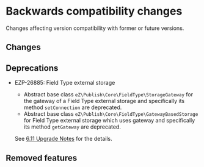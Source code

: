 # Backwards compatibility changes

Changes affecting version compatibility with former or future versions.

## Changes

## Deprecations

- EZP-26885: Field Type external storage
  - Abstract base class `eZ\Publish\Core\FieldType\StorageGateway` for the gateway of a Field Type
    external storage and specifically its method `setConnection` are deprecated.
  - Abstract base class `eZ\Publish\Core\FieldType\GatewayBasedStorage` for Field Type external storage
    which uses gateway and specifically its method `getGateway` are deprecated.

  See [6.11 Upgrade Notes](../upgrade/6.11.md) for the details.

## Removed features
